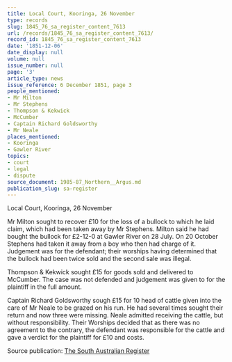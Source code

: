 ```yaml
---
title: Local Court, Kooringa, 26 November
type: records
slug: 1845_76_sa_register_content_7613
url: /records/1845_76_sa_register_content_7613/
record_id: 1845_76_sa_register_content_7613
date: '1851-12-06'
date_display: null
volume: null
issue_number: null
page: '3'
article_type: news
issue_reference: 6 December 1851, page 3
people_mentioned:
- Mr Milton
- Mr Stephens
- Thompson & Kekwick
- McCumber
- Captain Richard Goldsworthy
- Mr Neale
places_mentioned:
- Kooringa
- Gawler River
topics:
- court
- legal
- dispute
source_document: 1985-87_Northern__Argus.md
publication_slug: sa-register
---
```


Local Court, Kooringa, 26 November

Mr Milton sought to recover £10 for the loss of a bullock to which he laid claim, which had been taken away by Mr Stephens.  Milton said he had bought the bullock for £2-12-0 at Gawler River on 28 July.  On 20 October Stephens had taken it away from a boy who then had charge of it.  Judgement was for the defendant; their worships having determined that the bullock had been twice sold and the second sale was illegal.

Thompson & Kekwick sought £15 for goods sold and delivered to McCumber.  The case was not defended and judgement was given to for the plaintiff in the full amount.

Captain Richard Goldsworthy sough £15 for 10 head of cattle given into the care of Mr Neale to be grazed on his run.  He had several times sought their return and now three were missing.  Neale admitted receiving the cattle, but without responsibility.  Their Worships decided that as there was no agreement to the contrary, the defendant was responsible for the cattle and gave a verdict for the plaintiff for £10 and costs.

Source publication: [The South Australian Register](/publications/sa-register/)
